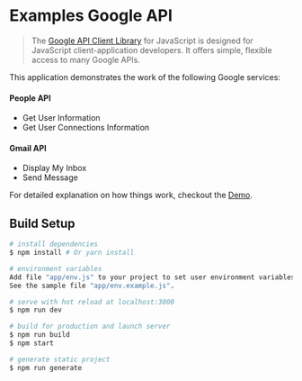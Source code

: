 # Examples Google API

> The [Google API Client Library](https://developers.google.com/api-client-library/javascript/) for JavaScript is designed for JavaScript client-application developers. It offers simple, flexible access to many Google APIs.

This application demonstrates the work of the following Google services:
#### People API
- Get User Information
- Get User Connections Information

#### Gmail API
- Display My Inbox
- Send Message


For detailed explanation on how things work, checkout the [Demo](https://bsa-git.github.io/gapi-examples/).

## Build Setup

``` bash
# install dependencies
$ npm install # Or yarn install

# environment variables
Add file "app/env.js" to your project to set user environment variables. 
See the sample file "app/env.example.js".

# serve with hot reload at localhost:3000
$ npm run dev

# build for production and launch server
$ npm run build
$ npm start

# generate static project
$ npm run generate
```


